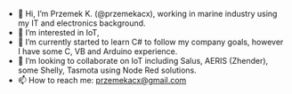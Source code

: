 - 👋 Hi, I’m Przemek K. (@przemekacx), working in marine industry using my IT and electronics background.
- 👀 I’m interested in IoT, 
- 🌱 I’m currently started to learn C# to follow my company goals, however I have some C, VB and Arduino experience.
- 💞️ I’m looking to collaborate on IoT including Salus, AERIS (Zhender), some Shelly, Tasmota using Node Red solutions.
- 📫 How to reach me: przemekacx@gmail.com

<!---
przemekacx/przemekacx is a ✨ special ✨ repository because its `README.md` (this file) appears on your GitHub profile.
You can click the Preview link to take a look at your changes.
--->
